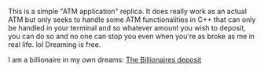 This is a simple "ATM application" replica.
It does really work as an actual ATM but only seeks to handle some ATM functionalities in C++ that can only be handled in your terminal and so whatever amount you wish to deposit, you can do so and no one can stop you even when you're as broke as me in real life. lol
Dreaming is free.

I am a billionaire in my own dreams:
[The Billionaires deposit](../images/ATM-application-c++.png)
